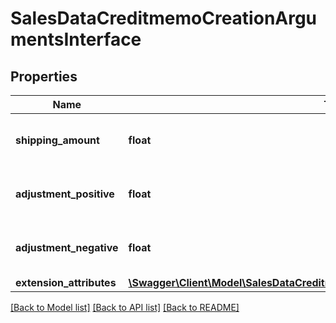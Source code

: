 # SalesDataCreditmemoCreationArgumentsInterface

## Properties
Name | Type | Description | Notes
------------ | ------------- | ------------- | -------------
**shipping_amount** | **float** | Credit memo shipping amount. | [optional] 
**adjustment_positive** | **float** | Credit memo positive adjustment. | [optional] 
**adjustment_negative** | **float** | Credit memo negative adjustment. | [optional] 
**extension_attributes** | [**\Swagger\Client\Model\SalesDataCreditmemoCreationArgumentsExtensionInterface**](SalesDataCreditmemoCreationArgumentsExtensionInterface.md) |  | [optional] 

[[Back to Model list]](../README.md#documentation-for-models) [[Back to API list]](../README.md#documentation-for-api-endpoints) [[Back to README]](../README.md)


